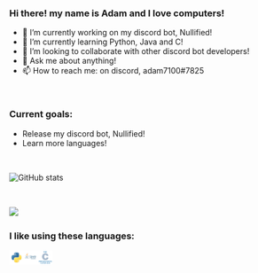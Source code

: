 ### Hi there! my name is Adam and I love computers!

- 🔭 I’m currently working on my discord bot, Nullified!
- 🌱 I’m currently learning Python, Java and C!
- 👯 I’m looking to collaborate with other discord bot developers!
- 💬 Ask me about anything!
- 📫 How to reach me: on discord, adam7100#7825

<br />

### Current goals:
- Release my discord bot, Nullified!
- Learn more languages!

<br />

 ![GitHub stats](https://github-readme-stats.vercel.app/api?username=adam757521&count_private=true&theme=radical)

<br />

![](https://komarev.com/ghpvc/?username=adam757521&color=brightgreen)
### I like using these languages:
<img align="left" alt="Python" width="26px" src="https://raw.githubusercontent.com/github/explore/80688e429a7d4ef2fca1e82350fe8e3517d3494d/topics/python/python.png" />
<img align="left" alt="Python" width="26px" src="https://raw.githubusercontent.com/github/explore/80688e429a7d4ef2fca1e82350fe8e3517d3494d/topics/java/java.png" />
<img align="left" alt="Python" width="26px" src="https://raw.githubusercontent.com/github/explore/80688e429a7d4ef2fca1e82350fe8e3517d3494d/topics/c/c.png" />
